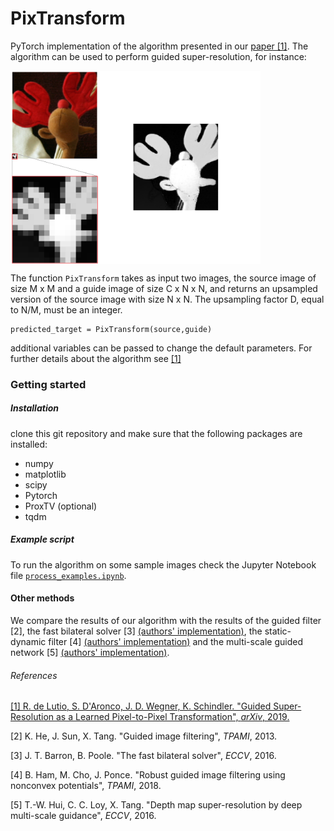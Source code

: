 # PixTransform

PyTorch implementation of the algorithm presented in our [paper [1]](https://arxiv.org/abs/1904.01501). The algorithm can be used to perform guided super-resolution, for instance:

<img align="center" width="400px" src="imgs/Frontpage.png">

The function `PixTransform` takes as input two images, the source image of size M x M
and a guide image of size C x N x N, and returns an upsampled version of the source image with size
N x N. The upsampling factor D, equal to N/M, must be an integer.
    
    predicted_target = PixTransform(source,guide)
    
additional variables can be passed to change the default parameters. For further details about the algorithm see [[1]](https://arxiv.org/abs/1904.01501)


### Getting started

##### Installation
clone this git repository and make sure that the following packages are installed:
* numpy
* matplotlib
* scipy
* Pytorch
* ProxTV (optional)
* tqdm

##### Example script
To run the algorithm on some sample images check the Jupyter Notebook file [`process_examples.ipynb`](./process_examples.ipynb).

#### Other methods

We compare the results of our algorithm with the results of the guided filter [2], the fast bilateral solver [3] [(authors' implementation)](https://github.com/poolio/bilateral_solver), the static-dynamic filter [4] [(authors' implementation)](https://github.com/bsham/SDFilter) and the multi-scale guided network [5] [(authors' implementation)](https://github.com/twhui/MSG-Net).


###### References

[[1] R. de Lutio, S. D'Aronco, J. D. Wegner, K. Schindler. "Guided Super-Resolution as a Learned Pixel-to-Pixel
Transformation", *arXiv*, 2019.](https://arxiv.org/abs/1904.01501)

[2] K. He, J. Sun, X. Tang. "Guided image filtering", *TPAMI*, 2013.

[3] J. T. Barron, B. Poole. "The fast bilateral solver", *ECCV*, 2016.

[4]  B. Ham, M. Cho, J. Ponce. "Robust guided image filtering using nonconvex potentials", *TPAMI*, 2018.

[5] T.-W. Hui, C. C. Loy, X. Tang. "Depth map super-resolution by deep multi-scale guidance", *ECCV*, 2016.
